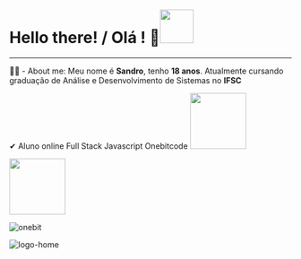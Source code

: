 <h1>Hello there! / Olá ! 🤖<img src="https://media0.giphy.com/media/KGMzZvWa5su2O5LCVR/giphy.gif?cid=6c09b952c4tyhm22a1wiatx00j3997ldr1ivm17vw50eze1m&rid=giphy.gif&ct=s" width="60px"></h1>
<hr>
<p>👨‍💻 - About me: Meu nome é <b>Sandro</b>, tenho <b>18 anos</b>. Atualmente cursando graduação de Análise e Desenvolvimento de Sistemas no <b>IFSC</b></p>
<p>✔ Aluno online Full Stack Javascript Onebitcode  <a href="https://onebitcode.com/lp/"><img src='https://user-images.githubusercontent.com/93799829/186506703-2e4a55f9-a751-4589-a7d0-4b4d5bc91fc1.gif' width="100px"></a></p><a href="https://onebitcode.com/lp/"><img src='https://user-images.githubusercontent.com/93799829/186506703-2e4a55f9-a751-4589-a7d0-4b4d5bc91fc1.gif' width="100px"></a>


![onebit](https://user-images.githubusercontent.com/93799829/186506428-dcb637d1-be7f-4690-b6f7-c8816c3e8fc0.png)

![logo-home](https://user-images.githubusercontent.com/93799829/186506703-2e4a55f9-a751-4589-a7d0-4b4d5bc91fc1.gif)
